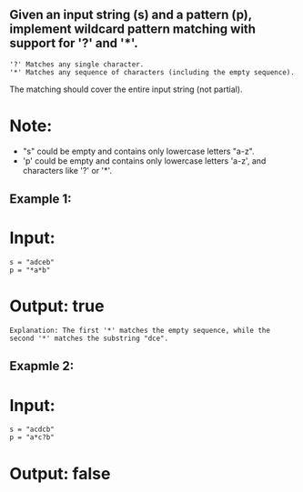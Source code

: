 ## Given an input string (s) and a pattern (p), implement wildcard pattern matching with support for '?' and '*'.

```
'?' Matches any single character.
'*' Matches any sequence of characters (including the empty sequence).
```

The matching should cover the entire input string (not partial).

# Note:
- "s" could be empty and contains only lowercase letters "a-z".
- 'p' could be empty and contains only lowercase letters 'a-z', and characters like '?' or '*'.

## Example 1:
# Input:
```
s = "adceb"
p = "*a*b"
```
# Output: true
```
Explanation: The first '*' matches the empty sequence, while the second '*' matches the substring "dce".
```

## Exapmle 2:
# Input:
```
s = "acdcb"
p = "a*c?b"
```
# Output: false
